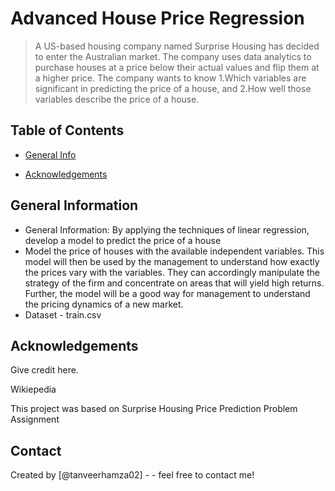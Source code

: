 # Advanced House Price Regression
> A US-based housing company named Surprise Housing has decided to enter the Australian market. The company uses data analytics to purchase houses at a price below their actual values and flip them at a higher price. The company wants to know 1.Which variables are significant in predicting the price of a house, and 2.How well those variables describe the price of a house.


## Table of Contents
* [General Info](#general-information)

* [Acknowledgements](#acknowledgements)

<!-- You can include any other section that is pertinent to your problem -->

## General Information
- General Information: By applying the techniques of linear regression, develop a model to predict the price of a house
- Model the price of houses with the available independent variables. This model will then be used by the management to understand how exactly the prices vary with the variables. They can accordingly manipulate the strategy of the firm and concentrate on areas that will yield high returns. Further, the model will be a good way for management to understand the pricing dynamics of a new market.
- Dataset - train.csv


<!-- As the libraries versions keep on changing, it is recommended to mention the version of library used in this project -->

## Acknowledgements
Give credit here.

Wikiepedia

This project was based on Surprise Housing Price Prediction Problem Assignment


## Contact
Created by [@tanveerhamza02] - - feel free to contact me!

